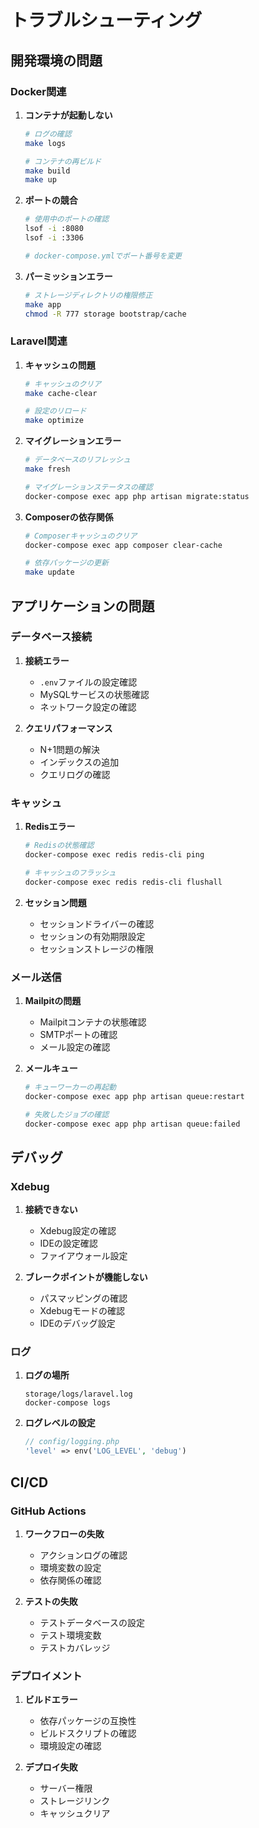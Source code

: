 # トラブルシューティング

## 開発環境の問題

### Docker関連

1. **コンテナが起動しない**
   ```bash
   # ログの確認
   make logs
   
   # コンテナの再ビルド
   make build
   make up
   ```

2. **ポートの競合**
   ```bash
   # 使用中のポートの確認
   lsof -i :8080
   lsof -i :3306
   
   # docker-compose.ymlでポート番号を変更
   ```

3. **パーミッションエラー**
   ```bash
   # ストレージディレクトリの権限修正
   make app
   chmod -R 777 storage bootstrap/cache
   ```

### Laravel関連

1. **キャッシュの問題**
   ```bash
   # キャッシュのクリア
   make cache-clear
   
   # 設定のリロード
   make optimize
   ```

2. **マイグレーションエラー**
   ```bash
   # データベースのリフレッシュ
   make fresh
   
   # マイグレーションステータスの確認
   docker-compose exec app php artisan migrate:status
   ```

3. **Composerの依存関係**
   ```bash
   # Composerキャッシュのクリア
   docker-compose exec app composer clear-cache
   
   # 依存パッケージの更新
   make update
   ```

## アプリケーションの問題

### データベース接続

1. **接続エラー**
   - `.env`ファイルの設定確認
   - MySQLサービスの状態確認
   - ネットワーク設定の確認

2. **クエリパフォーマンス**
   - N+1問題の解決
   - インデックスの追加
   - クエリログの確認

### キャッシュ

1. **Redisエラー**
   ```bash
   # Redisの状態確認
   docker-compose exec redis redis-cli ping
   
   # キャッシュのフラッシュ
   docker-compose exec redis redis-cli flushall
   ```

2. **セッション問題**
   - セッションドライバーの確認
   - セッションの有効期限設定
   - セッションストレージの権限

### メール送信

1. **Mailpitの問題**
   - Mailpitコンテナの状態確認
   - SMTPポートの確認
   - メール設定の確認

2. **メールキュー**
   ```bash
   # キューワーカーの再起動
   docker-compose exec app php artisan queue:restart
   
   # 失敗したジョブの確認
   docker-compose exec app php artisan queue:failed
   ```

## デバッグ

### Xdebug

1. **接続できない**
   - Xdebug設定の確認
   - IDEの設定確認
   - ファイアウォール設定

2. **ブレークポイントが機能しない**
   - パスマッピングの確認
   - Xdebugモードの確認
   - IDEのデバッグ設定

### ログ

1. **ログの場所**
   ```
   storage/logs/laravel.log
   docker-compose logs
   ```

2. **ログレベルの設定**
   ```php
   // config/logging.php
   'level' => env('LOG_LEVEL', 'debug')
   ```

## CI/CD

### GitHub Actions

1. **ワークフローの失敗**
   - アクションログの確認
   - 環境変数の設定
   - 依存関係の確認

2. **テストの失敗**
   - テストデータベースの設定
   - テスト環境変数
   - テストカバレッジ

### デプロイメント

1. **ビルドエラー**
   - 依存パッケージの互換性
   - ビルドスクリプトの確認
   - 環境設定の確認

2. **デプロイ失敗**
   - サーバー権限
   - ストレージリンク
   - キャッシュクリア 